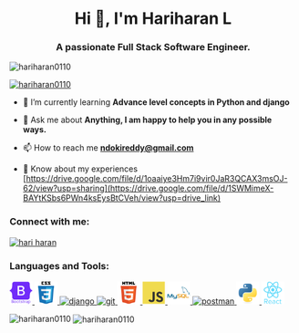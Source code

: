 <h1 align="center">Hi 👋, I'm Hariharan L</h1>
<h3 align="center">A passionate Full Stack Software Engineer.</h3>

<p align="left"> <img src="https://komarev.com/ghpvc/?username=hariharan0110&label=Profile%20views&color=0e75b6&style=flat" alt="hariharan0110" /> </p>

<p align="left"> <a href="https://github.com/ryo-ma/github-profile-trophy"><img src="https://github-profile-trophy.vercel.app/?username=hariharan0110" alt="hariharan0110" /></a> </p>

- 🌱 I’m currently learning **Advance level concepts in Python and django**

- 💬 Ask me about **Anything, I am happy to help you in any possible ways.**

- 📫 How to reach me **ndokireddy@gmail.com**

- 📄 Know about my experiences [https://drive.google.com/file/d/1oaaiye3Hm7i9vir0JaR3QCAX3msOJ-62/view?usp=sharing](https://drive.google.com/file/d/1SWMimeX-BAYtKSbs6PWn4ksEysBtCVeh/view?usp=drive_link)

<h3 align="left">Connect with me:</h3>
<p align="left">
<a href="https://linkedin.com/in/hari haran" target="blank"><img align="center" src="https://raw.githubusercontent.com/rahuldkjain/github-profile-readme-generator/master/src/images/icons/Social/linked-in-alt.svg" alt="hari haran" height="30" width="40" /></a>
</p>

<h3 align="left">Languages and Tools:</h3>
<p align="left"> <a href="https://getbootstrap.com" target="_blank" rel="noreferrer"> <img src="https://raw.githubusercontent.com/devicons/devicon/master/icons/bootstrap/bootstrap-plain-wordmark.svg" alt="bootstrap" width="40" height="40"/> </a> <a href="https://www.w3schools.com/css/" target="_blank" rel="noreferrer"> <img src="https://raw.githubusercontent.com/devicons/devicon/master/icons/css3/css3-original-wordmark.svg" alt="css3" width="40" height="40"/> </a> <a href="https://www.djangoproject.com/" target="_blank" rel="noreferrer"> <img src="https://cdn.worldvectorlogo.com/logos/django.svg" alt="django" width="40" height="40"/> </a> <a href="https://git-scm.com/" target="_blank" rel="noreferrer"> <img src="https://www.vectorlogo.zone/logos/git-scm/git-scm-icon.svg" alt="git" width="40" height="40"/> </a> <a href="https://www.w3.org/html/" target="_blank" rel="noreferrer"> <img src="https://raw.githubusercontent.com/devicons/devicon/master/icons/html5/html5-original-wordmark.svg" alt="html5" width="40" height="40"/> </a> <a href="https://developer.mozilla.org/en-US/docs/Web/JavaScript" target="_blank" rel="noreferrer"> <img src="https://raw.githubusercontent.com/devicons/devicon/master/icons/javascript/javascript-original.svg" alt="javascript" width="40" height="40"/> </a> <a href="https://www.mysql.com/" target="_blank" rel="noreferrer"> <img src="https://raw.githubusercontent.com/devicons/devicon/master/icons/mysql/mysql-original-wordmark.svg" alt="mysql" width="40" height="40"/> </a>  <a href="https://postman.com" target="_blank" rel="noreferrer"> <img src="https://www.vectorlogo.zone/logos/getpostman/getpostman-icon.svg" alt="postman" width="40" height="40"/> </a> <a href="https://www.python.org" target="_blank" rel="noreferrer"> <img src="https://raw.githubusercontent.com/devicons/devicon/master/icons/python/python-original.svg" alt="python" width="40" height="40"/> </a> <a href="https://reactjs.org/" target="_blank" rel="noreferrer"> <img src="https://raw.githubusercontent.com/devicons/devicon/master/icons/react/react-original-wordmark.svg" alt="react" width="40" height="40"/> </a> </p>

<p><img align="left" src="https://github-readme-stats.vercel.app/api/top-langs?username=hariharan0110&show_icons=true&locale=en&layout=compact" alt="hariharan0110" /></p>

<p>&nbsp;<img align="center" src="https://github-readme-stats.vercel.app/api?username=hariharan0110&show_icons=true&locale=en" alt="hariharan0110" /></p>
